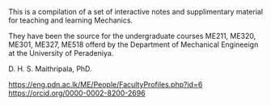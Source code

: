 This is a compilation of a set of interactive notes and supplimentary material for teaching and learning Mechanics.

They have been the source for the undergraduate courses ME211, ME320, ME301, ME327, ME518 offerd by the Department of Mechanical Engineeign at the University of Peradeniya.

D. H. S. Maithripala, PhD.

https://eng.pdn.ac.lk/ME/People/FacultyProfiles.php?id=6
https://orcid.org/0000-0002-8200-2696
